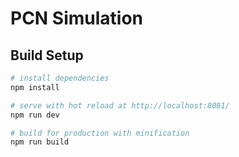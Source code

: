 # PCN Simulation

## Build Setup

``` bash
# install dependencies
npm install

# serve with hot reload at http://localhost:8081/
npm run dev

# build for production with minification
npm run build
```
